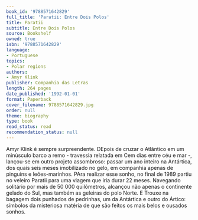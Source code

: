 ```yaml
---
book_id: '9788571642829'
full_title: 'Paratii: Entre Dois Polos'
title: Paratii
subtitle: Entre Dois Polos
source: Bookshelf
owned: true
isbn: '9788571642829'
language:
- Portuguese
topics:
- Polar regions
authors:
- Amyr Klink
publisher: Companhia das Letras
length: 264 pages
date_published: '1992-01-01'
format: Paperback
cover_filename: 9788571642829.jpg
order: null
theme: biography
type: book
read_status: read
recommendation_status: null
---
```

Amyr Klink é sempre surpreendente. DEpois de cruzar o Atlântico em um minúsculo barco a remo - travessia relatada em Cem dias entre céu e mar -, lançou-se em outro projeto assombroso: passar um ano inteiro na Antártica, dos quais seis meses imobilizado no gelo, em companhia apenas de pinguins e leões-marinhos. PAra realizar esse sonho, no final de 1989 partiu no veleiro Paratii para uma viagem que iria durar 22 meses. Navegando solitário por mais de 50 000 quilômetros, alcançou não apenas o continente gelado do Sul, mas também as geleiras do polo Norte. E Trouxe na bagagem dois punhados de pedrinhas, um da Antártica e outro do Ártico: símbolos da misteriosa matéria de que são feitos os mais belos e ousados sonhos.
